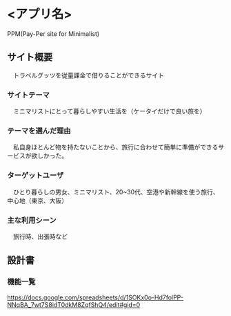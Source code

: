 # <アプリ名>
PPM(Pay-Per site for Minimalist)

## サイト概要
　トラベルグッツを従量課金で借りることができるサイト

### サイトテーマ
　ミニマリストにとって暮らしやすい生活を（ケータイだけで良い旅を）

### テーマを選んだ理由
　私自身ほとんど物を持たないことから、旅行に合わせて簡単に準備ができるサービスが欲しかった。

### ターゲットユーザ

　ひとり暮らしの男女、ミニマリスト、20~30代、空港や新幹線を使う旅行、中心地（東京、大阪）
### 主な利用シーン
　旅行時、出張時など


## 設計書
### 機能一覧
<https://docs.google.com/spreadsheets/d/1SOKx0o-Hd7folPP-NNqBA_7wt7S8idT0dkM8ZqfShQ4/edit#gid=0>